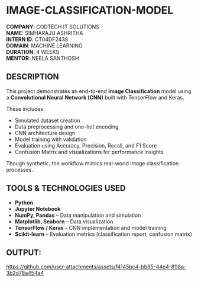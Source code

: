 # IMAGE-CLASSIFICATION-MODEL

**COMPANY**: CODTECH IT SOLUTIONS  
**NAME**: SIMHARAJU ASHRITHA  
**INTERN ID**: CT04DF2438  
**DOMAIN**: MACHINE LEARNING  
**DURATION**: 4 WEEKS  
**MENTOR**: NEELA SANTHOSH  

##  DESCRIPTION

This project demonstrates an end-to-end **Image Classification** model using a **Convolutional Neural Network (CNN)** built with TensorFlow and Keras.  

These includes:
- Simulated dataset creation
- Data preprocessing and one-hot encoding
- CNN architecture design
- Model training with validation
- Evaluation using Accuracy, Precision, Recall, and F1 Score
- Confusion Matrix and visualizations for performance insights

Though synthetic, the workflow mimics real-world image classification processes.

##  TOOLS & TECHNOLOGIES USED

- **Python**
- **Jupyter Notebook**
- **NumPy, Pandas** – Data manipulation and simulation
- **Matplotlib, Seaborn** – Data visualization
- **TensorFlow / Keras** – CNN implementation and model training
- **Scikit-learn** – Evaluation metrics (classification report, confusion matrix)



## OUTPUT:
https://github.com/user-attachments/assets/f4145bc4-bb85-44e4-898a-3b2d78a454a4

